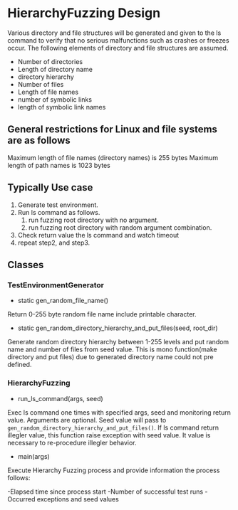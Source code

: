 # HierarchyFuzzing Design

Various directory and file structures will be generated and given to the ls command to verify that no serious malfunctions such as crashes or freezes occur. The following elements of directory and file structures are assumed.

* Number of directories
* Length of directory name
* directory hierarchy
* Number of files
* Length of file names
* number of symbolic links
* length of symbolic link names

## General restrictions for Linux and file systems are as follows

Maximum length of file names (directory names) is 255 bytes
Maximum length of path names is 1023 bytes

## Typically Use case

1. Generate test environment.
2. Run ls command as follows.
    1. run fuzzing root directory with no argument.
    2. run fuzzing root directory with random argument combination.
3. Check return value the ls command and watch timeout
4. repeat step2, and step3.

## Classes

### TestEnvironmentGenerator

* static gen_random_file_name()

Return 0-255 byte random file name include printable character.

* static gen_random_directory_hierarchy_and_put_files(seed, root_dir)

Generate random directory hierarchy between 1-255 levels and put random name and number of files from seed value. This is mono function(make directory and put files) due to generated directory name could not pre defined.

### HierarchyFuzzing

* run_ls_command(args, seed)

Exec ls command one times with specified args, seed and monitoring return value. Arguments are optional. Seed value will pass to `gen_random_directory_hierarchy_and_put_files()`. If ls command return illegler value, this function raise exception with seed value. It value is necessary to re-procedure illegler behavior.

* main(args)

Execute Hierarchy Fuzzing process and provide information the process follows:

-Elapsed time since process start
-Number of successful test runs
-Occurred exceptions and seed values





